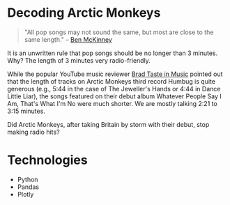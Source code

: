 # Decoding Arctic Monkeys

> "All pop songs may not sound the same, but most are close to the same length." – [Ben McKinney](https://www.vox.com/2014/8/18/6003271/why-are-songs-3-minutes-long)

It is an unwritten rule that pop songs should be no longer than 3 minutes. Why? The length of 3 minutes very radio-friendly. 

While the popular YouTube music reviewer [Brad Taste in Music](https://www.youtube.com/channel/UChwbfG8UvnLOJ_WgRiAaPBA) pointed out that the length of tracks on Arctic Monkeys third record Humbug is quite generous (e.g., 5:44 in the case of The Jeweller's Hands or 4:44 in Dance Little Liar), the songs featured on their debut album Whatever People Say I Am, That's What I'm No were much shorter. We are mostly talking 2:21 to 3:15 minutes. 

Did Arctic Monkeys, after taking Britain by storm with their debut, stop making radio hits? 

# Technologies

- Python
- Pandas
- Plotly
